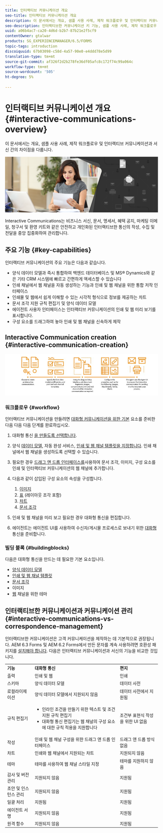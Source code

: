 ```yaml
---
title: 인터랙티브 커뮤니케이션 개요
seo-title: 인터랙티브 커뮤니케이션 개요
description: 이 문서에서는 개요, 샘플 사용 사례, 제작 워크플로우 및 인터랙티브 커뮤니케이션과 서신 간의 차이점을 다룹니다.
seo-description: 인터랙티브한 커뮤니케이션 키 기능, 샘플 사용 사례, 제작 워크플로우 및 인터랙티브한 커뮤니케이션과 커뮤니케이션 관리 간의 차이점
uuid: a06b4ac7-ca20-4d6d-b2b7-87b21e2f5cf9
contentOwner: gtalwar
products: SG_EXPERIENCEMANAGER/6.5/FORMS
topic-tags: introduction
discoiquuid: 67b03098-c58d-4a57-90e0-e4ddd78e5d99
translation-type: tm+mt
source-git-commit: af326f2d2b278fe36df05afc8c172f74c99a064c
workflow-type: tm+mt
source-wordcount: '505'
ht-degree: 5%

---
```



# 인터랙티브 커뮤니케이션 개요 {#interactive-communications-overview}

이 문서에서는 개요, 샘플 사용 사례, 제작 워크플로우 및 인터랙티브 커뮤니케이션과 서신 간의 차이점을 다룹니다.

![](do-not-localize/correspondence-management.png)

Interactive Communications는 비즈니스 서신, 문서, 명세서, 혜택 공지, 마케팅 이메일, 청구서 및 환영 키트와 같은 안전하고 개인화된 인터랙티브한 통신의 작성, 수집 및 전달을 중앙 집중화하여 관리합니다.

## 주요 기능 {#key-capabilities}

인터랙티브 커뮤니케이션의 주요 기능은 다음과 같습니다.

* 양식 데이터 모델과 즉시 통합하여 백엔드 데이터베이스 및 MS® Dynamics와 같은 기타 CRM 시스템에 빠르고 간편하게 액세스할 수 있습니다
* 인쇄 채널에서 웹 채널을 자동 생성하는 기능과 인쇄 및 웹 채널을 위한 통합 저작 인터페이스
* 인쇄물 및 웹에서 쉽게 이해할 수 있는 시각적 형식으로 정보를 제공하는 차트
* 문서 조각 지원 규칙 편집기 및 양식 데이터 모델
* 에이전트 사용자 인터페이스는 인터랙티브 커뮤니케이션의 인쇄 및 웹 미리 보기를 표시합니다.
* 구성 요소를 드래그하여 놓아 인쇄 및 웹 채널을 신속하게 제작

## Interactive Communication creation  {#interactive-communication-creation}

![interactive_communication-01](assets/interactive_communication-01.jpg)

### 워크플로우 {#workflow}

인터랙티브 커뮤니케이션을 만들려면 [대화형 커뮤니케이션을 위한 기본](#buildingblocks) 요소를 준비한 다음 다음 다음 단계를 완료하십시오.

1. 대화형 통신 [을 만들도록 선택합니다](/help/forms/using/create-interactive-communication.md).

1. 양식 [데이터 모델](/help/forms/using/data-integration.md), 자동 완성 서비스, [인쇄 및 웹 채널 템플릿을 지정합니다](/help/forms/using/web-channel-print-channel.md). 인쇄 채널에서 웹 채널을 생성하도록 선택할 수 있습니다.

1. 필요한 경우 [드래그 앤 드롭 인터페이스를](/help/forms/using/introduction-interactive-communication-authoring.md)사용하여 문서 조각, 이미지, 구성 요소를 인쇄 및 인터랙티브 커뮤니케이션의 웹 채널에 추가합니다.
1. 다음과 같이 삽입된 구성 요소의 속성을 구성합니다.

   1. [이미지](/help/forms/using/create-interactive-communication.md#step2)
   1. [표](/help/forms/using/create-interactive-communication.md#tables) (레이아웃 조각 포함)
   1. [차트](/help/forms/using/chart-component-interactive-communications.md)
   1. [문서 조각](/help/forms/using/create-interactive-communication.md#document-fragment-properties)

1. 인쇄 및 웹 채널을 미리 보고 필요한 경우 대화형 통신을 편집합니다.
1. 에이전트는 에이전트 UI를 사용하여 수신자/게시물 프로세스로 보내기 위한 [대화형](/help/forms/using/prepare-send-interactive-communication.md) 통신을 준비합니다.

### 빌딩 블록 {#buildingblocks}

다음은 대화형 통신을 만드는 데 필요한 기본 요소입니다.

* [양식 데이터 모델](/help/forms/using/data-integration.md)
* [인쇄 및 웹 채널 템플릿](/help/forms/using/web-channel-print-channel.md)
* [문서 조각](/help/forms/using/document-fragments.md)
* 이미지
* [웹](/help/forms/using/themes.md) 채널을 위한 테마

## 인터랙티브한 커뮤니케이션과 커뮤니케이션 관리 {#interactive-communications-vs-correspondence-management}

인터랙티브한 커뮤니케이션은 고객 커뮤니케이션을 제작하는 데 기본적으로 권장됩니다. AEM 6.3 Forms 및 AEM 6.2 Forms에서 만든 문자를 계속 사용하려면 호환성 패키지를 [설치해야 합니다](/help/forms/using/compatibility-package.md). 다음은 인터랙티브 커뮤니케이션과 서신의 기능을 비교한 것입니다.

<table>
 <tbody>
  <tr>
   <td><strong>기능</strong></td>
   <td><strong>대화형 통신</strong></td>
   <td><strong>편지</strong></td>
  </tr>
  <tr>
   <td>출력</td>
   <td>인쇄 및 웹</td>
   <td>인쇄</td>
  </tr>
  <tr>
   <td>스키마</td>
   <td>양식 데이터 모델 </td>
   <td>데이터 사전 </td>
  </tr>
  <tr>
   <td>로컬라이제이션</td>
   <td>양식 데이터 모델에서 지원되지 않음</td>
   <td>데이터 사전에서 지원됨</td>
  </tr>
  <tr>
   <td>규칙 편집기</td>
   <td>
    <ul>
     <li>인라인 조건을 만들기 위한 텍스트 및 조건 지원 규칙 편집기</li>
     <li>대화형 통신 편집기는 웹 채널의 구성 요소에 대한 규칙 적용을 지원합니다</li>
    </ul> </td>
   <td>조건부 표현식 작성을 위한 UI 없음</td>
  </tr>
  <tr>
   <td>작성</td>
   <td>인쇄 및 웹 채널 구성을 위한 드래그 앤 드롭 인터페이스</td>
   <td>드래그 앤 드롭 방식 없음 </td>
  </tr>
  <tr>
   <td>차트</td>
   <td>인쇄와 웹 채널에서 지원되는 차트</td>
   <td>지원되지 않음</td>
  </tr>
  <tr>
   <td>테마</td>
   <td>테마를 사용하여 웹 채널 스타일 지정</td>
   <td>테마를 지원하지 않음</td>
  </tr>
  <tr>
   <td>감사 및 버전 관리</td>
   <td>지원되지 않음</td>
   <td>지원됨</td>
  </tr>
  <tr>
   <td>초안 및 인스턴스 관리</td>
   <td>지원되지 않음</td>
   <td>지원됨</td>
  </tr>
  <tr>
   <td>일괄 처리</td>
   <td>지원됨 </td>
   <td>지원됨</td>
  </tr>
  <tr>
   <td>에이전트 서명</td>
   <td>지원되지 않음</td>
   <td>지원됨</td>
  </tr>
  <tr>
   <td>원격 함수</td>
   <td>지원되지 않음</td>
   <td>지원됨</td>
  </tr>
 </tbody>
</table>

